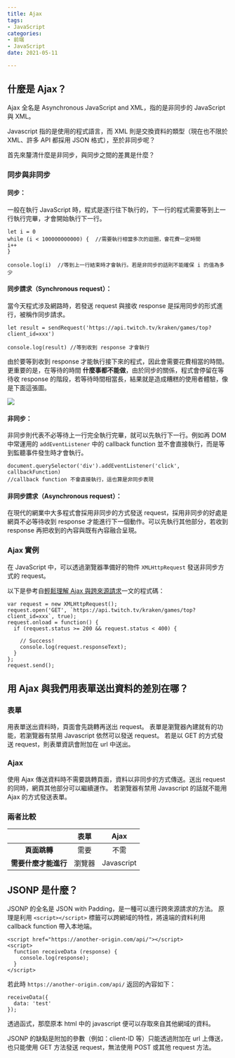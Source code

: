 ```yaml
---
title: Ajax
tags:
- JavaScript
categories:
- 前端
- JavaScript
date: 2021-05-11

---
```

## 什麼是 Ajax？
Ajax 全名是 Asynchronous JavaScript and XML，指的是非同步的 JavaScript 與 XML。

Javascript 指的是使用的程式語言，而 XML 則是交換資料的類型（現在也不限於 XML、許多 API 都採用 JSON 格式），至於非同步呢？

首先來釐清什麼是非同步，與同步之間的差異是什麼？

### 同步與非同步
#### 同步：
一般在執行 JavaScript 時，程式是逐行往下執行的，下一行的程式需要等到上一行執行完畢，才會開始執行下一行。
```javascript=
let i = 0
while (i < 100000000000) {  //需要執行相當多次的迴圈，會花費一定時間
i++
}

console.log(i)  //等到上一行結束時才會執行。若是非同步的話則不能確保 i 的值為多少
```
#### 同步請求（Synchronous request）：
當今天程式涉及網路時，若發送 request 與接收 response 是採用同步的形式進行，被稱作同步請求。
```javascript=
let result = sendRequest('https://api.twitch.tv/kraken/games/top?client_id=xxx')

console.log(result) //等到收到 response 才會執行
```
由於要等到收到 response 才能執行接下來的程式，因此會需要花費相當的時間。更重要的是，在等待的時間 **什麼事都不能做**，由於同步的關係，程式會停留在等待收 response 的階段，若等待時間相當長，結果就是造成糟糕的使用者體驗，像是下面這張圖。

![](https://i.imgur.com/Dv7RSSh.png)


#### 非同步：
非同步則代表不必等待上一行完全執行完畢，就可以先執行下一行。例如再 DOM 中常運用的 `addEventListener` 中的 callback function 並不會直接執行，而是等到監聽事件發生時才會執行。
```javascript=
document.querySelector('div').addEventListener('click', callbackFunction)
//callback function 不會直接執行，這也算是非同步表現
```

#### 非同步請求（Asynchronous request）：
在現代的網業中大多程式會採用非同步的方式發送 request，採用非同步的好處是網頁不必等待收到 response 才能進行下一個動作。可以先執行其他部分，若收到 response 再把收到的內容與既有內容融合呈現。

### Ajax 實例
在 JavaScript 中，可以透過瀏覽器準備好的物件 `XMLHttpRequest` 發送非同步方式的 request。

以下是參考自[輕鬆理解 Ajax 與跨來源請求](https://blog.huli.tw/2017/08/27/ajax-and-cors/)一文的程式碼：

```javascript=
var request = new XMLHttpRequest();
request.open('GET', `https://api.twitch.tv/kraken/games/top?client_id=xxx`, true);
request.onload = function() {
  if (request.status >= 200 && request.status < 400) {
  
    // Success!
    console.log(request.responseText);
  }
};
request.send();
```

## 用 Ajax 與我們用表單送出資料的差別在哪？
### 表單
用表單送出資料時，頁面會先跳轉再送出 request。
表單是瀏覽器內建就有的功能，若瀏覽器有禁用 Javascript 依然可以發送 request。
若是以 GET 的方式發送 request，則表單資訊會附加在 url 中送出。

### Ajax
使用 Ajax 傳送資料時不需要跳轉頁面，資料以非同步的方式傳送。送出 request 的同時，網頁其他部分可以繼續運作。
若瀏覽器有禁用 Javascript 的話就不能用 Ajax 的方式發送表單。

### 兩者比較
|                      |  表單  |    Ajax    |
|:--------------------:|:------:|:----------:|
|     **頁面跳轉**     |  需要  |    不需    |
| **需要什麼才能進行** | 瀏覽器 | Javascript |


## JSONP 是什麼？
JSONP 的全名是 JSON with Padding，是一種可以進行跨來源請求的方法。
原理是利用 `<script></script>` 標籤可以跨網域的特性，將遠端的資料利用 callback function 帶入本地端。
```htmlmixed=
<script href="https://another-origin.com/api/"></script>
<script>
  function receiveData (response) {
    console.log(response);
  }
</script>
```
若此時 `https://another-origin.com/api/` 返回的內容如下：
```javascript=
receiveData({
  data: 'test'
});
```
透過函式，那麼原本 html 中的 javascript 便可以存取來自其他網域的資料。

JSONP 的缺點是附加的參數（例如：client-ID 等）只能透過附加在 url 上傳送，也只能使用 GET 方法發送 request，無法使用 POST 或其他 request 方法。
